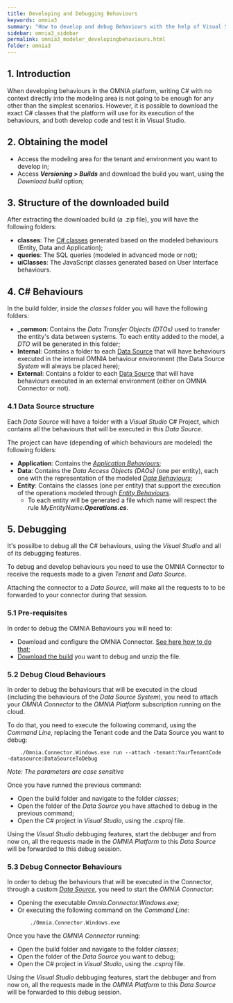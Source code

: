 ```yaml
---
title: Developing and Debugging Behaviours
keywords: omnia3
summary: "How to develop and debug Behaviours with the help of Visual Studio"
sidebar: omnia3_sidebar
permalink: omnia3_modeler_developingbehaviours.html
folder: omnia3
---
```



## 1. Introduction
When developing behaviours in the OMNIA platform, writing C# with no context directly into the modeling area is not going to be enough for any other than the simplest scenarios. However, it is possible to download the exact C# classes that the platform will use for its execution of the behaviours, and both develop code and test it in Visual Studio.


## 2. Obtaining the model

- Access the modeling area for the tenant and environment you want to develop in;
- Access ***Versioning > Builds*** and download the build you want, using the *Download build* option;

## 3. Structure of the downloaded build
After extracting the downloaded build (a .zip file), you will have the following folders:
* **classes**: The [C# classes](#4-c-behaviours) generated based on the modeled behaviours (Entity, Data and Application);
* **queries**: The SQL queries (modeled in advanced mode or not);
* **uiClasses**: The JavaScript classes generated based on User Interface behaviours.

## 4. C# Behaviours
In the build folder, inside the *classes* folder you will have the following folders:
* **_common**: Contains the *Data Transfer Objects (DTOs)* used to transfer the entity's data between systems. To each entity added to the model, a *DTO* will be generated in this folder;
* **Internal**: Contains a folder to each [Data Source](#41-data-source-structure) that will have behaviours executed in the internal OMNIA behaviour environment (the Data Source *System* will always be placed here);
* **External**: Contains a folder to each [Data Source](#41-data-source-structure) that will have behaviours executed in an external environment (either on OMNIA Connector or not).

### 4.1 Data Source structure
Each *Data Source* will have a folder with a *Visual Studio* C# Project, which contains all the behaviours that will be executed in this *Data Source*.

The project can have (depending of which behaviours are modeled) the following folders:
* **Application**: Contains the [*Application Behaviours*](omnia3_modeler_behaviours.html#5-application-behaviours);
* **Data**: Contains the *Data Access Objects (DAOs)* (one per entity), each one with the representation of the modeled [*Data Behaviours*](omnia3_modeler_datasources.html#2-types-of-data-behaviours);
* **Entity**: Contains the classes (one per entity) that support the execution of the operations modeled through [*Entity Behaviours*](omnia3_modeler_behaviours.html#2-types-of-behaviours).
  * To each entity will be generated a file which name will respect the rule _MyEntityName.**Operations.cs**_.

## 5. Debugging
It's possilbe to debug all the C# behaviours, using the _Visual Studio_ and all of its debugging features.

To debug and develop behaviours you need to use the OMNIA Connector to receive the requests made to a given *Tenant* and *Data Source*.

Attaching the connector to a *Data Source*, will make all the requests to to be forwarded to your connector during that session.

### 5.1 Pre-requisites
In order to debug the OMNIA Behaviours you will need to:
* Download and configure the OMNIA Connector. [See here how to do that](omnia3_connector_install.html);
* [Download the build](#2-obtaining-the-model) you want to debug and unzip the file.

### 5.2 Debug Cloud Behaviours
In order to debug the behaviours that will be executed in the cloud (including the behaviours of the *Data Source* *System*), you need to attach your *OMNIA Connector* to the *OMNIA Platform* subscription running on the cloud.

To do that, you need to execute the following command, using the *Command Line*, replacing the Tenant code and the Data Source you want to debug:
```
    ./Omnia.Connector.Windows.exe run --attach -tenant:YourTenantCode -datasource:DataSourceToDebug
```

*Note: The parameters are case sensitive*

Once you have runned the previous command:
* Open the build folder and navigate to the folder *classes*;
* Open the folder of the *Data Source* you have attached to debug in the previous command;
* Open the C# project in _Visual Studio_, using the _.csproj_ file.

Using the _Visual Studio_ debbuging features, start the debbuger and from now on, all the requests made in the _OMNIA Platform_ to this _Data Source_ will be forwarded to this debug session.

### 5.3 Debug Connector Behaviours
In order to debug the behaviours that will be executed in the Connector, through a custom [*Data Source*](omnia3_modeler_datasources.html), you need to start the _OMNIA Connector_:
* Opening the executable *Omnia.Connector.Windows.exe*;
* Or executing the following command on the *Command Line*:
    ```
        ./Omnia.Connector.Windows.exe
    ```

Once you have the *OMNIA Connector* running:
* Open the build folder and navigate to the folder *classes*;
* Open the folder of the *Data Source* you want to debug;
* Open the C# project in _Visual Studio_, using the _.csproj_ file.

Using the _Visual Studio_ debbuging features, start the debbuger and from now on, all the requests made in the _OMNIA Platform_ to this _Data Source_ will be forwarded to this debug session.

